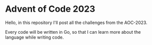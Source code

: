 # Advent of Code 2023

Hello, in this repository I'll post all the challenges from the AOC-2023.

Every code will be written in Go, so that I can learn more about the language while writing code.
